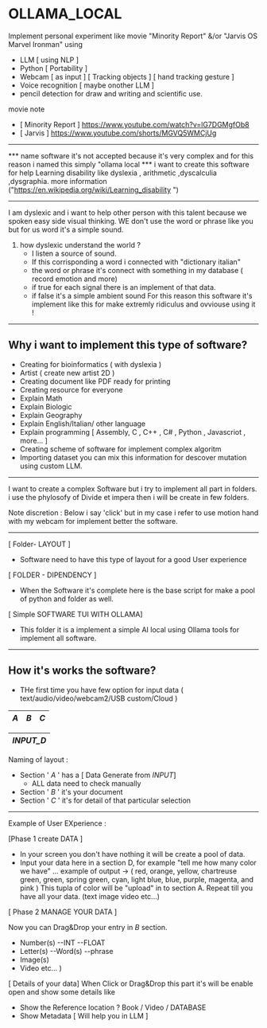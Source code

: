 # OLLAMA_LOCAL
Implement personal experiment like movie "Minority Report" &/or "Jarvis OS Marvel Ironman" using 

- LLM [ using NLP ]
- Python [ Portability ]
- Webcam [ as input ] [ Tracking objects ] [ hand tracking gesture ]
- Voice recognition [ maybe onother LLM ]
- pencil detection for draw and writing and scientific use. 


movie note 
- [ Minority Report ] https://www.youtube.com/watch?v=lG7DGMgfOb8
- [ Jarvis ] https://www.youtube.com/shorts/MGVQ5WMCjUg
-------------------------------------------------------------------------------------------------------------------------------------------

*** name software it's not accepted because it's very complex and for this reason i named this simply "ollama local
*** i want to create this software for help Learning disability like dyslexia , arithmetic ,dyscalculia ,dysgraphia. more information  ("https://en.wikipedia.org/wiki/Learning_disability ")

-------------------------------------------------------------------------------------------------------------------------------------------
I am dyslexic and i want to help other person with this talent because we spoken easy side visual thinking.
WE don't use the word or phrase like you but for us word it's a simple sound.
1) how dyslexic understand the world ?
   - I listen a source of sound.
   - If this corrisponding a word i connected with "dictionary italian"
   - the word or phrase it's connect with something in my database ( record emotion and more)
   - if true for each signal there is an implement of that data. 
   - if false it's a simple ambient sound
For this reason this software it's implement like this for make extremly ridiculus and ovviouse using it !
-------------------------------------------------------------------------------------------------------------------------------------------
Why i want to implement this type of software?
-------------------------------------------------------------------------------------------------------------------------------------------
- Creating for bioinformatics ( with dyslexia )
- Artist ( create new artist 2D )
- Creating document like PDF ready for printing
- Creating resource for everyone
- Explain Math
- Explain Biologic
- Explain Geography
- Explain English/Italian/ other language
- Explain programming [ Assembly, C , C++ , C# , Python , Javascriot , more... ]
- Creating scheme of software for implement complex algoritm
- Importing dataset you can mix this information for descover mutation using custom LLM.

-------------------------------------------------------------------------------------------------------------------------------------------
I want to create a complex Software but i try to implement all part in folders.
i use the phylosofy of Divide et impera then i will be create in few folders.

Note discretion : Below i say 'click' but in my case i refer to use motion hand with my webcam for implement better the software.

-------------------------------------------------------------------------------------------------------------------------------------------

[ Folder- LAYOUT ]
- Software need to have this type of layout for a good User experience

[ FOLDER - DIPENDENCY ]  
- When the Software it's complete here is the base script for make a pool of python and folder as well.

[ Simple SOFTWARE TUI WITH OLLAMA]
- This folder it is a implement a simple AI local using Ollama tools for implement all software.

-------------------------------------------------------------------------------------------------------------------------------------------
How it's works the software? 
-------------------------------------------------------------------------------------------------------------------------------------------
- THe first time you have few option for input data ( text/audio/video/webcam2/USB custom/Cloud )


|  _A_ | _B_ | _C_|
| ------ | --- | --- |

|    _INPUT_D_   |
| ------ |

Naming of layout : 
- Section ' _A_ ' has a  [ Data Generate from _INPUT_] 
  - ALL data need to check manually
- Section ' _B_ ' it's your document
- Section ' _C_ ' it's for detail of that particular selection


-------------------------------------------------------------------------------------------------------------------------------------------

Example of User EXperience : 

[Phase 1 create DATA ]
- In your screen you don't have nothing it will be create a pool of data.
- Input your data here in a section D, for example "tell me how many color we have" ... 
example of output -> ( red, orange, yellow, chartreuse green, green, spring green, cyan, light blue, blue, purple, magenta, and pink )
This tupla of color will be "upload" in to section A.
Repeat till you have all your data.  (text image video etc...)

[ Phase 2 MANAGE YOUR DATA ]

Now you can Drag&Drop your entry in _B_ section. 
- Number(s)
  --INT
  --FLOAT
- Letter(s)
  --Word(s)
  --phrase
- Image(s)
- Video etc... )

[ Details  of your data]
When Click or Drag&Drop this part it's will be enable open and show some details like
- Show the Reference location ?  Book  / Video / DATABASE 
- Show Metadata [ Will help you in LLM ]
